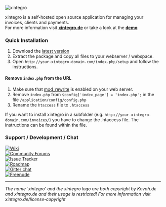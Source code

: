 ![xintegro](http://i.imgur.com/Pmsy8DG.png)


xintegro is a self-hosted open source application for managing your invoices, clients and payments.    
For more information visit __[xintegro.de](http://xintegro.de/)__ or take a look at the __[demo](http://demo.xintegro.de)__

### Quick Installation

1. Download the [latest version](http://xintegro.de/downloads)
2. Extract the package and copy all files to your webserver / webspace.
3. Open `http://your-xintegro-domain.com/index.php/setup` and follow the instructions.

#### Remove `index.php` from the URL

1. Make sure that [mod_rewrite](https://go.xintegro.de/apachemodrewrite) is enabled on your web server.
2. Remove `index.php` from `$config['index_page'] = 'index.php';` in the file `/application/config/config.php`
3. Rename the `htaccess` file to `.htaccess`

If you want to install xintegro in a subfolder (e.g. `http://your-xintegro-domain.com/invoices/`) you have to change the .htaccess file. The instructions can be found within the file.

### Support / Development / Chat

[![Wiki](https://img.shields.io/badge/Help%3A-Official%20Wiki-429ae1.svg)](https://wiki.xintegro.de/)    
[![Community Forums](https://img.shields.io/badge/Help%3A-Community%20Forums-429ae1.svg)](https://community.xintegro.de/)    
[![Issue Tracker](https://img.shields.io/badge/Development%3A-Issue%20Tracker-429ae1.svg)](https://development.xintegro.de/)    
[![Roadmap](https://img.shields.io/badge/Development%3A-Roadmap-429ae1.svg)](https://go.xintegro.de/roadmapv1)    
[![Gitter chat](https://img.shields.io/badge/Chat%3A-Gitter-green.svg)](https://gitter.im/xintegro/xintegro)    
[![Freenode](https://img.shields.io/badge/Chat%3A-Freenode%20IRC-green.svg)](https://go.xintegro.de/irc)    

---
  
*The name 'xintegro' and the xintegro logo are both copyright by Kovah.de and xintegro.de
and their usage is restricted! For more information visit xintegro.de/license-copyright*

